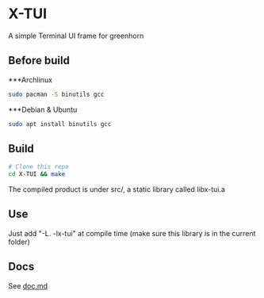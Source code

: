 # X-TUI

A simple Terminal UI frame for greenhorn

## Before build

***Archlinux
```bash
sudo pacman -S binutils gcc
```
***Debian & Ubuntu
```bash
sudo apt install binutils gcc
```

## Build

```bash
# Clone this repo
cd X-TUI && make
```

The compiled product is under src/, a static library called libx-tui.a

## Use

Just add "-L. -lx-tui" at compile time (make sure this library is in the current folder)

## Docs

See [doc.md](doc.md)
